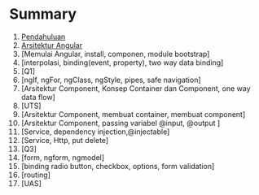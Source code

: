 # Summary

1. [Pendahuluan](readme.md)
2. [Arsitektur Angular](readme.md)
3. [Memulai Angular, install, componen, module bootstrap]
4. [interpolasi, binding(event, property), two way data binding]
5. [Q1]
6. [ngIf, ngFor, ngClass, ngStyle, pipes, safe navigation]
7. [Arsitektur Component, Konsep Container dan Component, one way data flow]
8. [UTS]
9. [Arsitektur Component, membuat container, membuat component]
10. [Arsitektur Component, passing variabel @input, @output ]
11. [Service, dependency injection,@injectable]
12. [Service, Http, put delete]
13. [Q3]
14. [form, ngform, ngmodel]
15. [binding radio button, checkbox, options, form validation]
16. [routing]
17. [UAS]